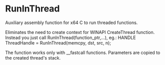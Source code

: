 # RunInThread
Auxiliary assembly function for x64 C to run threaded functions.

Eliminates the need to create context for WINAPI CreateThread function. Instead you just call RunInThread(function_ptr,...), 
eg.: HANDLE ThreadHandle = RunInThread(memcpy, dst, src, n);

The function works only with __fastcall functions. Parameters are copied to the created thread's stack.
